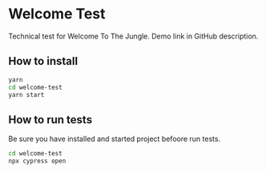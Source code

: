# Welcome Test
Technical test for Welcome To The Jungle. Demo link in GitHub description.

## How to install
```bash
yarn
cd welcome-test
yarn start
```

## How to run tests
Be sure you have installed and started project befoore run tests.
```bash
cd welcome-test
npx cypress open
```
